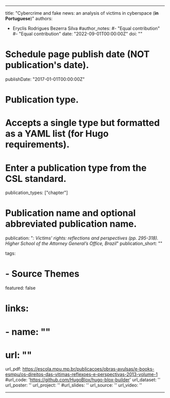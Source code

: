 ---

title: "Cybercrime and fake news: an analysis of victims in cyberspace (**in Portuguese**)"
authors:
- Eryclis Rodrigues Bezerra Silva
#author_notes:
#- "Equal contribution"
#- "Equal contribution"
date: "2022-09-01T00:00:00Z"
doi: ""

# Schedule page publish date (NOT publication's date).
publishDate: "2017-01-01T00:00:00Z"

# Publication type.
# Accepts a single type but formatted as a YAML list (for Hugo requirements).
# Enter a publication type from the CSL standard.
publication_types: ["chapter"]

# Publication name and optional abbreviated publication name.
publication: "*: Victims'
rights: reflections and perspectives (pp. 295-318). Higher School of the Attorney General’s Office, Brazil*"
publication_short: ""

tags:
# - Source Themes
featured: false

# links:
# - name: ""
#   url: ""
url_pdf: https://escola.mpu.mp.br/publicacoes/obras-avulsas/e-books-esmpu/os-direitos-das-vitimas-reflexoes-e-perspectivas-2013-volume-1
#url_code: 'https://github.com/HugoBlox/hugo-blox-builder'
url_dataset: ''
url_poster: ''
url_project: ''
#url_slides: ''
url_source: ''
url_video: ''

---